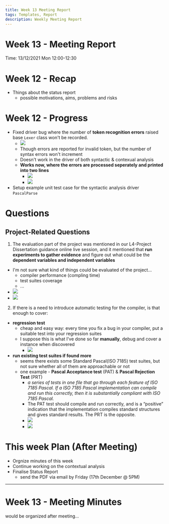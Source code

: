 ```yaml
---
title: Week 13 Meeting Report
tags: Templates, Report
description: Weekly Meeting Report
---
```


# Week 13 - Meeting Report

Time: 13/12/2021 Mon 12:00-12:30

# Week 12 - Recap

* Things about the status report
    * possible motivations, aims, problems and risks

# Week 12 - Progress

* Fixed driver bug where the number of **token recognition errors** raised base `Lexer` class won't be recorded.
    * ![](https://i.imgur.com/5ZszKcj.png)
    * Though errors are reported for invalid token, but the number of syntax errors won't increment
    * Doesn't work in the driver of both syntactic & contexual analysis
    * **Works now, where the errors are processed seperately and printed into two lines**
        * ![](https://i.imgur.com/gJqvS4Y.png)
        * ![](https://i.imgur.com/oTfS20l.png)
* Setup example unit test case for the syntactic analysis driver `PascalParse`

# Questions

## Project-Related Questions

1. The evaluation part of the project was mentioned in our L4-Project Dissertation guidance online live session, and it mentioned that **run experiments to gather evidence** and figure out what could be the **dependent variables and independent variables**

* I'm not sure what kind of things could be evaluated  of the project...
    * compiler performance (compling time)
    * test suites coverage
    * ...
* ![](https://i.imgur.com/9p2GRp3.png)
* ![](https://i.imgur.com/90PiKRA.png)

2. If there is a need to introduce automatic testing for the compiler, is that enough to cover: 

* **regression test**
    * cheap and easy way: every time you fix a bug in your compiler, put a suitable test into your regression suites
    * I suppose this is what I've done so far **manually**, debug and cover a instance when discovered
        * ![](https://i.imgur.com/4xhzitA.png)
* **run existing test suites if found more**
    * seems there exists some Standard Pascal(ISO 7185) test suites, but not sure whether all of them are approachable or not
    * one example - **Pascal Acceptance test** (PAT) & **Pascal Rejection Test** (PRT)
        *  *a series of tests in one file that go through each feature of ISO 7185 Pascal. If a ISO 7185 Pascal implementation can compile and run this correctly, then it is substantially compliant with ISO 7185 Pascal.*
        *  The PAT test should compile and run correctly, and is a “positive” indication that the implementation compiles standard structures and gives standard results. The PRT is the opposite.
        *  ![](https://i.imgur.com/77RcZ0h.png)
        *  ![](https://i.imgur.com/LkPTo54.png)


# This week Plan (After Meeting)

* Orgnize minutes of this week
* Continue working on the contextual analysis
* Finalise Status Report 
    * send the PDF via email by Friday (17th December @ 5PM)

---

# Week 13 - Meeting Minutes

would be organized after meeting... 

<!-- ## 7th Meeting: 15/11/21 - Mon

time: 12:00 - 12:30 -->

<!-- ## Things Agreed & Acknowledged -->

<!-- 1. Start working on the contextual analysis of simple constructs

* objectives: get those basic constructs worked first, have the basis idea prepared for implementing the complex constrcuts and refinements

2. Choose the stacked-based symbol table which is more straightforward

* when comes to find a specific identifier, check the most recent stack frame(the toppest one), if cannot find the one declared, continue searching for the frame underneath. (If still cannot find, report the contextual errors)
* Should have one hashtable for the global scope, and a stack for all the local scopes? **Might exist other efficient structures but leave for now**

3. How should we relate the field mappings of a record? (check whether a specific field declared or not?) 

* Might consider extend the fields of symbol table, enable us to connect record field with its memebers (another container/another scope) -->

<!-- ## Before Next Meeting

* Organize previous meeting minutes -->
<!-- * Should be okay to start working on the contextual analysis of some simple constructs
* Do more research about the contextual analysis stage 
* Might continue looking in the suggested book (*Programming language processors in Java*) -->
